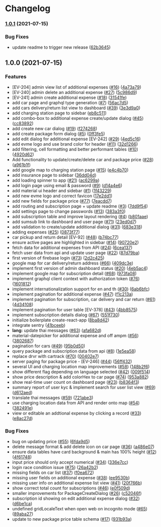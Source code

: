 # Changelog

### [1.0.1](https://www.github.com/projecttron/tron-admin-web/compare/v1.0.0...v1.0.1) (2021-07-15)


### Bug Fixes

* update readme to trigger new release ([62b3645](https://www.github.com/projecttron/tron-admin-web/commit/62b3645c901efa5c9814c8c201d495c85feaf6c0))

## 1.0.0 (2021-07-15)


### Features

* [EV-204] admin view list of additional expenses ([#16](https://www.github.com/projecttron/tron-admin-web/issues/16)) ([4a73a79](https://www.github.com/projecttron/tron-admin-web/commit/4a73a793268d0ab02104994d240f6b97e0e043c1))
* [EV-240] admin delete an additional expense ([#27](https://www.github.com/projecttron/tron-admin-web/issues/27)) ([5c986d9](https://www.github.com/projecttron/tron-admin-web/commit/5c986d97ac06758feb453c4ef99c8a1a94e97f12))
* [EV-241] admin create additional expense ([#18](https://www.github.com/projecttron/tron-admin-web/issues/18)) ([31541fe](https://www.github.com/projecttron/tron-admin-web/commit/31541fe0cef93680c009439975d9645f15facd11))
* add car page and graphql type generation ([#7](https://www.github.com/projecttron/tron-admin-web/issues/7)) ([56ac7d5](https://www.github.com/projecttron/tron-admin-web/commit/56ac7d56ee88f3623ec21ff4efa393e00c78f9aa))
* add cars delivery/return list view to dashboard ([#39](https://www.github.com/projecttron/tron-admin-web/issues/39)) ([3e3d9a0](https://www.github.com/projecttron/tron-admin-web/commit/3e3d9a060cde19825c2833d09f3d028d56db9f17))
* add charging station page to sidebar ([eb8c511](https://www.github.com/projecttron/tron-admin-web/commit/eb8c511c9d7626cb6dcb526b81360d61864bbdfd))
* add combo-box to additional expense create/update dialog ([#45](https://www.github.com/projecttron/tron-admin-web/issues/45)) ([cc83892](https://www.github.com/projecttron/tron-admin-web/commit/cc8389215e80f47abf44377de7978feb8bc0753c))
* add create new car dialog ([#19](https://www.github.com/projecttron/tron-admin-web/issues/19)) ([f274268](https://www.github.com/projecttron/tron-admin-web/commit/f274268c503e3d8d9e6b29f4f4197f7aff31aa2c))
* add create package form dialog ([#5](https://www.github.com/projecttron/tron-admin-web/issues/5)) ([0ff3fe5](https://www.github.com/projecttron/tron-admin-web/commit/0ff3fe5bf4fecb705a8b740bc1ab13f2a15a6d46))
* add edit dialog for additional expense [EV-242] ([#29](https://www.github.com/projecttron/tron-admin-web/issues/29)) ([4ed5c16](https://www.github.com/projecttron/tron-admin-web/commit/4ed5c16103f56211827748bbe576f2749d4efdb3))
* add evme logo and use brand color for header ([#11](https://www.github.com/projecttron/tron-admin-web/issues/11)) ([32d1266](https://www.github.com/projecttron/tron-admin-web/commit/32d126636b12b72e3dae1f82472f5fad1a6b8ae6))
* add filtering, cell formatting and better performant tables ([#10](https://www.github.com/projecttron/tron-admin-web/issues/10)) ([4920d62](https://www.github.com/projecttron/tron-admin-web/commit/4920d627772d93a208b94d5db80cad8f8ad647e9))
* Add functionality to update/create/delete car and package price ([#28](https://www.github.com/projecttron/tron-admin-web/issues/28)) ([a961b1f](https://www.github.com/projecttron/tron-admin-web/commit/a961b1fd0ef1c405f945f284e20585639adb44af))
* add google map to charging station page ([#15](https://www.github.com/projecttron/tron-admin-web/issues/15)) ([e4c4b70](https://www.github.com/projecttron/tron-admin-web/commit/e4c4b707762362260e6dc9236120c3a1fec8a653))
* add insurance page to sidebar ([36dd04d](https://www.github.com/projecttron/tron-admin-web/commit/36dd04da9b096011607f500de237294cfbc87dc1))
* add loading spinner to app ([#21](https://www.github.com/projecttron/tron-admin-web/issues/21)) ([ac6299a](https://www.github.com/projecttron/tron-admin-web/commit/ac6299ade813572713d091ccfaf0a8fdb66a54b1))
* add login page using email & password ([#9](https://www.github.com/projecttron/tron-admin-web/issues/9)) ([d14a4e6](https://www.github.com/projecttron/tron-admin-web/commit/d14a4e670cc5caf9fdd872ee39d99e558a50c14b))
* add material ui header and sidebar ([#1](https://www.github.com/projecttron/tron-admin-web/issues/1)) ([1f43229](https://www.github.com/projecttron/tron-admin-web/commit/1f4322956ab792b77e6a052b07af8f77b88cab44))
* add new evme logo and correct favicon ([17e2dd1](https://www.github.com/projecttron/tron-admin-web/commit/17e2dd1cdd102438919e2d71a1e5c431b4891a76))
* add new fields for package price ([#77](https://www.github.com/projecttron/tron-admin-web/issues/77)) ([7eacdd7](https://www.github.com/projecttron/tron-admin-web/commit/7eacdd766626252341686762428ad68e21017398))
* add routing and subscription page + update readme ([#3](https://www.github.com/projecttron/tron-admin-web/issues/3)) ([7dd9f54](https://www.github.com/projecttron/tron-admin-web/commit/7dd9f54b86dbadaa76230219ea05a7065f26d85c))
* add settings page to change passwords ([#13](https://www.github.com/projecttron/tron-admin-web/issues/13)) ([383a3f0](https://www.github.com/projecttron/tron-admin-web/commit/383a3f06ae9a86746c5c39c6e4826c9f921d3dd3))
* add subscription table and improve layout rendering ([#4](https://www.github.com/projecttron/tron-admin-web/issues/4)) ([b801aae](https://www.github.com/projecttron/tron-admin-web/commit/b801aaeb76852728efba52feb534867b7663c21d))
* add sumsub link to dashboard and user page ([#71](https://www.github.com/projecttron/tron-admin-web/issues/71)) ([23ed0d7](https://www.github.com/projecttron/tron-admin-web/commit/23ed0d722b77ba625776e6157f87c9317f20fbe4))
* add validation to create/update additional dialog ([#31](https://www.github.com/projecttron/tron-admin-web/issues/31)) ([683e318](https://www.github.com/projecttron/tron-admin-web/commit/683e318194d19f523f3691cece92e7ad75219b52))
* adding expenses ([#25](https://www.github.com/projecttron/tron-admin-web/issues/25)) ([0873f77](https://www.github.com/projecttron/tron-admin-web/commit/0873f776a89bac9c7f0a76286917f6d877e34436))
* car pickup and return detail [EV-92] ([#48](https://www.github.com/projecttron/tron-admin-web/issues/48)) ([b74bc77](https://www.github.com/projecttron/tron-admin-web/commit/b74bc776ec772c203a75736424a8ce254139faea))
* ensure active pages are highlighted in sidebar ([#14](https://www.github.com/projecttron/tron-admin-web/issues/14)) ([90720e2](https://www.github.com/projecttron/tron-admin-web/commit/90720e2db6078ef6fc00d277a197a0c8739e81f6))
* fetch data for additional expenses from API ([#24](https://www.github.com/projecttron/tron-admin-web/issues/24)) ([6cea137](https://www.github.com/projecttron/tron-admin-web/commit/6cea137e1ccd94c4d9a0cb28fe0bfc28798034d5))
* fetch user data from api and update user page ([#22](https://www.github.com/projecttron/tron-admin-web/issues/22)) ([87d79ba](https://www.github.com/projecttron/tron-admin-web/commit/87d79ba5a92ac5df8757b3a982de7f483816f366))
* first version of firebase login ([#73](https://www.github.com/projecttron/tron-admin-web/issues/73)) ([2d2c425](https://www.github.com/projecttron/tron-admin-web/commit/2d2c425c604376c3bdfa3e5a492b820017442590))
* google map for car delivery/return address ([#66](https://www.github.com/projecttron/tron-admin-web/issues/66)) ([409dc3e](https://www.github.com/projecttron/tron-admin-web/commit/409dc3ebbf0df1a32c2ac002f0af174b5c4a80be))
* implement first version of admin dashboard status ([#20](https://www.github.com/projecttron/tron-admin-web/issues/20)) ([4eb5ac4](https://www.github.com/projecttron/tron-admin-web/commit/4eb5ac4f4a1cb851738ee803e031f7ac971d9889))
* implement google map for subscription detail ([#68](https://www.github.com/projecttron/tron-admin-web/issues/68)) ([973fa08](https://www.github.com/projecttron/tron-admin-web/commit/973fa08388cbb81c8c2bf597ede678174669ae08))
* implement graphql client context with authorization token ([#76](https://www.github.com/projecttron/tron-admin-web/issues/76)) ([1601812](https://www.github.com/projecttron/tron-admin-web/commit/1601812ee69e50887f4030779821aabd8d16eacd))
* implement internationalization support for en and th ([#30](https://www.github.com/projecttron/tron-admin-web/issues/30)) ([6ab6bfc](https://www.github.com/projecttron/tron-admin-web/commit/6ab6bfc860383ab88b8acf91a7dc8bc61b13a2b8))
* implement pagination for additional expense ([#47](https://www.github.com/projecttron/tron-admin-web/issues/47)) ([f1c213a](https://www.github.com/projecttron/tron-admin-web/commit/f1c213a4e84f056696591d860b5185389fa16a56))
* implement pagination for subscription, car delivery and car return ([#61](https://www.github.com/projecttron/tron-admin-web/issues/61)) ([4d34108](https://www.github.com/projecttron/tron-admin-web/commit/4d341088411297c6e5e4bb9119f3921aaf981b8e))
* implement pagination for user table [EV-378] ([#43](https://www.github.com/projecttron/tron-admin-web/issues/43)) ([4bb8575](https://www.github.com/projecttron/tron-admin-web/commit/4bb857573a74a07636d10f6a7b2dc686339d1d54))
* implement subscription details dialog ([#67](https://www.github.com/projecttron/tron-admin-web/issues/67)) ([551f730](https://www.github.com/projecttron/tron-admin-web/commit/551f730b1f60ec28d15133cdc2c1235c9d6d250b))
* initialize boilerplate create-react-app ([8ba8d42](https://www.github.com/projecttron/tron-admin-web/commit/8ba8d426def6df847b2c131e9693136cb1e35faa))
* integrate sentry ([41bceeb](https://www.github.com/projecttron/tron-admin-web/commit/41bceeb41bfc03f2e19a825588ff806d02487aa3))
* **lang:** update thai messages ([#63](https://www.github.com/projecttron/tron-admin-web/issues/63)) ([afa682d](https://www.github.com/projecttron/tron-admin-web/commit/afa682d155c97a14ba9762942a211ec802c4f5b9))
* material-datepicker for additional expense and off ampm ([#56](https://www.github.com/projecttron/tron-admin-web/issues/56)) ([3802687](https://www.github.com/projecttron/tron-admin-web/commit/3802687a4c1b9dd2775de069913e2901b1bb0960))
* pagination for cars ([#49](https://www.github.com/projecttron/tron-admin-web/issues/49)) ([95b0d50](https://www.github.com/projecttron/tron-admin-web/commit/95b0d503c5e79f20bbe5b4b163900713016560c2))
* query package and subscription data from api ([#8](https://www.github.com/projecttron/tron-admin-web/issues/8)) ([1e5ea58](https://www.github.com/projecttron/tron-admin-web/commit/1e5ea58486df796c619cfc6a39e8e57572b0ce2a))
* replace drvr with cartrack ([#70](https://www.github.com/projecttron/tron-admin-web/issues/70)) ([00402e7](https://www.github.com/projecttron/tron-admin-web/commit/00402e7729ad5710e9fa61a0438a0561e3748d91))
* server paging for package price - [EV-246] ([#44](https://www.github.com/projecttron/tron-admin-web/issues/44)) ([56ff432](https://www.github.com/projecttron/tron-admin-web/commit/56ff432196f88a233769e0ac84285e2bee47a7a6))
* several UI and charging location map improvements ([#58](https://www.github.com/projecttron/tron-admin-web/issues/58)) ([148b2f6](https://www.github.com/projecttron/tron-admin-web/commit/148b2f63f9cad64007b97519d3187415ce716d14))
* show different flag depending on language selected ([#42](https://www.github.com/projecttron/tron-admin-web/issues/42)) ([009f514](https://www.github.com/projecttron/tron-admin-web/commit/009f5143bcb50f15fb5920d21f8df487d9d9d4c8))
* show price description & add colorHex to car page ([#74](https://www.github.com/projecttron/tron-admin-web/issues/74)) ([953a882](https://www.github.com/projecttron/tron-admin-web/commit/953a882cc0819a756231180e2a9bc6c8de9977cd))
* show real-time user count on dashboard page ([#23](https://www.github.com/projecttron/tron-admin-web/issues/23)) ([b8364f3](https://www.github.com/projecttron/tron-admin-web/commit/b8364f364e944a4df034c5102909c38dc38bdaaf))
* summary report of user kyc & implement search for user list view ([#69](https://www.github.com/projecttron/tron-admin-web/issues/69)) ([d612aed](https://www.github.com/projecttron/tron-admin-web/commit/d612aedeebe3f6b608f1047f90f437e755bc5570))
* translate thai messages ([#59](https://www.github.com/projecttron/tron-admin-web/issues/59)) ([721abe3](https://www.github.com/projecttron/tron-admin-web/commit/721abe39546757d66aa5c44f10e60e12089b1364))
* use charging location data from API and render onto map ([#54](https://www.github.com/projecttron/tron-admin-web/issues/54)) ([382491e](https://www.github.com/projecttron/tron-admin-web/commit/382491e0dde09fd2301ef15f7dd1e0b5da473e0c))
* view or editable an addtional expense by clicking a record ([#33](https://www.github.com/projecttron/tron-admin-web/issues/33)) ([e8ac27d](https://www.github.com/projecttron/tron-admin-web/commit/e8ac27d293e9057b57886e4e9e8b71bbb9d8a4de))


### Bug Fixes

* bug on updating price ([#55](https://www.github.com/projecttron/tron-admin-web/issues/55)) ([6fda9d5](https://www.github.com/projecttron/tron-admin-web/commit/6fda9d5d91b1f5909b4364a3d7402acc60c6d544))
* delete message format & add delete icon on car page ([#36](https://www.github.com/projecttron/tron-admin-web/issues/36)) ([a486e07](https://www.github.com/projecttron/tron-admin-web/commit/a486e07e677ff0e9f5bd03b03a8661bea6e8210e))
* ensure data tables have card background & main has 100% height ([#12](https://www.github.com/projecttron/tron-admin-web/issues/12)) ([4f61748](https://www.github.com/projecttron/tron-admin-web/commit/4f61748035724c8b64e68d20c532e088312b90f9))
* input price should only accept numerical ([#34](https://www.github.com/projecttron/tron-admin-web/issues/34)) ([336e7cc](https://www.github.com/projecttron/tron-admin-web/commit/336e7cccf093ae9ffacd5715bdfcb2a1ac92b186))
* login race condition issue ([#75](https://www.github.com/projecttron/tron-admin-web/issues/75)) ([26a42b2](https://www.github.com/projecttron/tron-admin-web/commit/26a42b281d191b8fa3ac057182153bf6245d6bca))
* missing fields on car list ([#37](https://www.github.com/projecttron/tron-admin-web/issues/37)) ([f0ea672](https://www.github.com/projecttron/tron-admin-web/commit/f0ea672fb09d7664389f47c8587646b18ee40bbf))
* missing user fields on additional expense ([#38](https://www.github.com/projecttron/tron-admin-web/issues/38)) ([ee9530b](https://www.github.com/projecttron/tron-admin-web/commit/ee9530b8ab5b26168fe7b310a092e38e61d2df91))
* missing user info on additional expense list view ([#41](https://www.github.com/projecttron/tron-admin-web/issues/41)) ([20f766b](https://www.github.com/projecttron/tron-admin-web/commit/20f766bdbc6641c1c771d13c547471417134eadd))
* show correct total count for subscriptions ([#46](https://www.github.com/projecttron/tron-admin-web/issues/46)) ([e0f509d](https://www.github.com/projecttron/tron-admin-web/commit/e0f509d40cd84668e3bab651b3ec6e1a5c682158))
* smaller improvements for PackageCreateDialog ([#26](https://www.github.com/projecttron/tron-admin-web/issues/26)) ([c52046f](https://www.github.com/projecttron/tron-admin-web/commit/c52046fc161f53ecd5e2d5bac6aadd64cf66770f))
* subscription id showing on edit additional expense dialog ([#32](https://www.github.com/projecttron/tron-admin-web/issues/32)) ([d6be1ca](https://www.github.com/projecttron/tron-admin-web/commit/d6be1ca167e60ead4c01c53aab6b26719a3ba32c))
* undefined gridLocaleText when open web on incognito mode ([#65](https://www.github.com/projecttron/tron-admin-web/issues/65)) ([89aba27](https://www.github.com/projecttron/tron-admin-web/commit/89aba27328b4dae655398663126ec31fe8786560))
* update to new package price table schema ([#17](https://www.github.com/projecttron/tron-admin-web/issues/17)) ([931b93a](https://www.github.com/projecttron/tron-admin-web/commit/931b93a90c988938cc9b98593d55d30954605f28))
